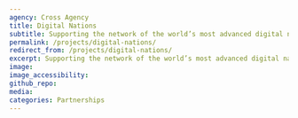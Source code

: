 ```yaml
---
agency: Cross Agency
title: Digital Nations
subtitle: Supporting the network of the world’s most advanced digital nations with harnessing digital technology and new ways of working to improve citizens' lives.
permalink: /projects/digital-nations/
redirect_from: /projects/digital-nations/
excerpt: Supporting the network of the world’s most advanced digital nations with harnessing digital technology and new ways of working to improve citizens' lives.
image: 
image_accessibility: 
github_repo:
media:
categories: Partnerships
---
```

